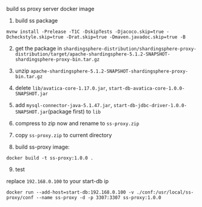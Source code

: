 build ss proxy server docker image

1. build ss package

```shell
mvnw install -Prelease -T1C -DskipTests -Djacoco.skip=true -Dcheckstyle.skip=true -Drat.skip=true -Dmaven.javadoc.skip=true -B
```

2. get the package in `shardingsphere-distribution/shardingsphere-proxy-distribution/target/apache-shardingsphere-5.1.2-SNAPSHOT-shardingsphere-proxy-bin.tar.gz`

3. unzip `apache-shardingsphere-5.1.2-SNAPSHOT-shardingsphere-proxy-bin.tar.gz`

4. delete `lib/avatica-core-1.17.0.jar`, `start-db-avatica-core-1.0.0-SNAPSHOT.jar`

5. add `mysql-connector-java-5.1.47.jar`, `start-db-jdbc-driver-1.0.0-SNAPSHOT.jar`(package first) to `lib`

6. compress to zip now and rename to `ss-proxy.zip`

7. copy `ss-proxy.zip` to current directory

8. build ss-proxy image:

```shell
docker build -t ss-proxy:1.0.0 .
```

9. test

replace `192.168.0.100` to your start-db ip
```shell
docker run --add-host=start-db:192.168.0.100 -v ./conf:/usr/local/ss-proxy/conf --name ss-proxy -d -p 3307:3307 ss-proxy:1.0.0 
```



